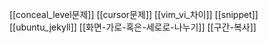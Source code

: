 [[conceal_level문제]]
[[cursor문제]]
[[vim_vi_차이]]
[[snippet]]
[[ubuntu_jekyll]]
[[화면-가로-혹은-세로로-나누기]]
[[구간-복사]]
